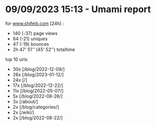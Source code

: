 # 09/09/2023 15:13 - Umami report
for www.shifeiti.com [24h] :

 - 140 (-37) page views
 - 64 (-21) uniques
 - 47 (-19) bounces
 - 2h 47' 51'' (45' 52'') totaltime


top 10 urls:
 - 30x [/blog/2022-12-09/]
 - 26x [/blog/2023-01-12/]
 - 24x [/]
 - 17x [/blog/2022-12-22/]
 - 11x [/blog/2022-05-07/]
 - 5x [/blog/2022-08-26/]
 - 3x [/about/]
 - 2x [/blog/categories/]
 - 2x [/wiki/]
 - 2x [/blog/2022-08-22/]


